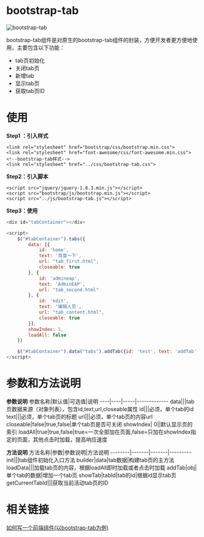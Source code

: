 bootstrap-tab
==================
![bootstrap-tab](http://img.blog.csdn.net/20170725090302714?watermark/2/text/aHR0cDovL2Jsb2cuY3Nkbi5uZXQvanJuMTAxMg==/font/5a6L5L2T/fontsize/400/fill/I0JBQkFCMA==/dissolve/70/gravity/SouthEast)

bootstrap-tab组件是对原生的bootstrap-tab组件的封装，方便开发者更方便地使用，主要包含以下功能：
 
 - tab页初始化
 - 关闭tab页
 - 新增tab
 - 显示tab页
 - 获取tab页ID

使用
==================
**Step1 ：引入样式**

```
<link rel="stylesheet" href="bootstrap/css/bootstrap.min.css">
<link rel="stylesheet" href="font-awesome/css/font-awesome.min.css">
<!--bootstrap-tab样式-->
<link rel="stylesheet" href="../css/bootstrap-tab.css">
```

**Step2：引入脚本**

```
<script src="jquery/jquery-1.8.3.min.js"></script>
<script src="bootstrap/js/bootstrap.min.js"></script>
<script src="../js/bootstrap-tab.js"></script>
```

**Step3：使用**

```javascript
<div id="tabContainer"></div>

<script>
    $("#tabContainer").tabs({
        data: [{
            id: 'home',
            text: '百度一下',
            url: "tab_first.html",
            closeable: true
        }, {
            id: 'admineap',
            text: 'AdminEAP',
            url: "tab_second.html"
        }, {
            id: 'edit',
            text: '编辑人员',
            url: "tab_content.html",
            closeable: true
        }],
        showIndex: 1,
        loadAll: false
    })

    $("#tabContainer").data("tabs").addTab({id: 'test', text: 'addTab', closeable: true, url: 'tab_content.html'})
</script>
```

参数和方法说明
=============
**参数说明**
参数名称|默认值|可选值|说明
----|----|-----|-------------
data|||tab页数据来源（对象列表），包含id,text,url,closeable属性
id|||必须，单个tab的id
text|||必须，单个tab页的标题
url|||必须，单个tab页的内容url
closeable|false|true,false|单个tab页是否可关闭
showIndex| 0||默认显示页的索引
loadAll|true|true,false|true=一次全部加在页面,false=只加在showIndex指定的页面，其他点击时加载，提高响应速度

**方法说明**
方法名称|参数|参数说明|方法说明
--------|-------|-------|---------
init|||tab组件初始化入口方法
builder|data|tab数据|构建tab页的主方法
loadData|||加载tab页的内容，根据loadAll即时加载或者点击时加载
addTab|obj|单个tab的数据|增加一个tab页
showTab|tabId|tab的id|根据id显示tab页
getCurrentTabId|||获取当前活动tab页的ID


相关链接
===============
[如何写一个前端组件(以bootstrap-tab为例)](http://code.admineap.com/blog/bc4d163c5d45ac86015d747cb6ea0019)





